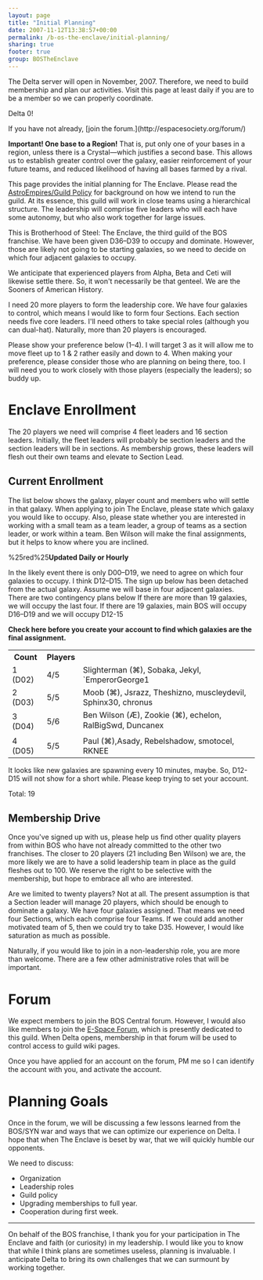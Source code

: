 ```yaml
---
layout: page
title: "Initial Planning"
date: 2007-11-12T13:38:57+00:00
permalink: /b-os-the-enclave/initial-planning/
sharing: true
footer: true
group: BOSTheEnclave
---
```


The Delta server will open in November, 2007. Therefore, we need to build membership and plan our activities. Visit this page at least daily if you are to be a member so we can properly coordinate.

Delta 0!

<div class='bs-callout bs-callout-info'>
If you have not already, [join the forum.](http://espacesociety.org/forum/)
</div>

**Important! One base to a Region!** That is, put only one of your bases in a region, unless there is a Crystal&mdash;which justifies a second base. This allows us to establish greater control over the galaxy, easier reinforcement of your future teams, and reduced likelihood of having all bases farmed by a rival.

This page provides the initial planning for The Enclave. Please read the [AstroEmpires/Guild Policy](/astro-empires/guild-policy) for background on how we intend to run the guild. At its essence, this guild will work in close teams using a hierarchical structure. The leadership will comprise five leaders who will each have some autonomy, but who also work together for large issues.



This is Brotherhood of Steel: The Enclave, the third guild of the BOS franchise. We have been given D36&ndash;D39 to occupy and dominate. However, those are likely not going to be starting galaxies, so we need to decide on which four adjacent galaxies to occupy.

We anticipate that experienced players from Alpha, Beta and Ceti will likewise settle there. So, it won't necessarily be that genteel. We are the Sooners of American History.

I need 20 more players to form the leadership core. We have four galaxies to control, which means I would like to form four Sections. Each section needs five core leaders. I'll need others to take special roles (although you can dual-hat). Naturally, more than 20 players is encouraged.

Please show your preference below (1&ndash;4). I will target 3 as it will allow me to move fleet up to 1 & 2 rather easily and down to 4. When making your preference, please consider those who are planning on being there, too. I will need you to work closely with those players (especially the leaders); so buddy up. 

Enclave Enrollment
==================

The 20 players we need will comprise 4 fleet leaders and 16 section
leaders. Initially, the fleet leaders will probably be section leaders
and the section leaders will be in sections. As membership grows, these
leaders will flesh out their own teams and elevate to Section Lead.

Current Enrollment
------------------

The list below shows the galaxy, player count and members who will settle in that galaxy. When applying to join The Enclave, please state which galaxy you would like to occupy. Also, please state whether you are interested in working with a small team as a team leader, a group of teams as a section leader, or work within a team. Ben Wilson will make the final assignments, but it helps to know where you are inclined.

%25red%25**Updated Daily or Hourly**

<div class='bs-callout bs-callout-info'>
In the likely event there is only D00&ndash;D19, we need to agree on which four galaxies to occupy. I think D12&ndash;D15. The sign up below has been detached from the actual galaxy. Assume we will base in four adjacent galaxies. There are two contingency plans below If there are more than 19 galaxies, we will occupy the last four. If there are 19 galaxies, main BOS will occupy D16&ndash;D19 and we will occupy D12-15

**Check here before you create your account to find which galaxies are the final assignment.**
</div>


<table class='table'><tr>
  <th>Count</th>
  <th>Players</th>
</tr>
<tr>
  <td>1 (D02)</td>
  <td>4/5</td>
  <td>Slighterman (&#8984;), Sobaka, Jekyl, `EmperorGeorge1</td>
</tr>
<tr>
  <td>2 (D03)</td>
  <td>5/5</td>
  <td>Moob (&#8984;), Jsrazz,  Theshizno, muscleydevil, Sphinx30, chronus</td>
</tr>
<tr>
  <td>3 (D04)</td>
  <td>5/6</td>
  <td>Ben Wilson (&#0198;), Zookie (&#8984;), echelon, RalBigSwd, Duncanex</td>
</tr>
<tr>
  <td>4 (D05)</td>
  <td>5/5</td>
  <td>Paul (&#8984;),Asady, Rebelshadow, smotocel, RKNEE</td>
</tr>
</table>

<div class='bs-callout bs-callout-info'>
It looks like new galaxies are spawning every 10 minutes, maybe. So, D12-D15 will not show for a short while. Please keep trying to set your account.
</div>

Total: 19

Membership Drive
----------------

Once you've signed up with us, please help us find other quality players from within BOS who have not already committed to the other two franchises. The closer to 20 players (21 including Ben Wilson) we are, the more likely we are to have a solid leadership team in place as the guild fleshes out to 100. We reserve the right to be selective with the membership, but hope to embrace all who are interested.

Are we limited to twenty players? Not at all. The present assumption is that a Section leader will manage 20 players, which should be enough to dominate a galaxy. We have four galaxies assigned. That means we need four Sections, which each comprise four Teams. If we could add another motivated team of 5, then we could try to take D35. However, I would like saturation as much as possible.

Naturally, if you would like to join in a non-leadership role, you are more than welcome. There are a few other administrative roles that will be important.

Forum
=====

We expect members to join the BOS Central forum. However, I would also like members to join the [E-Space Forum](http://espacesociety.org/forum), which is presently dedicated to this guild. When Delta opens, membership in that forum will be used to control access to guild wiki pages.

Once you have applied for an account on the forum, PM me so I can identify the account with you, and activate the account.

Planning Goals
==============

Once in the forum, we will be discussing a few lessons learned from the BOS/SYN war and ways that we can optimize our experience on Delta. I hope that when The Enclave is beset by war, that we will quickly humble our opponents.

We need to discuss:
* Organization
* Leadership roles
* Guild policy
* Upgrading memberships to full year.
* Cooperation during first week.

----

On behalf of the BOS franchise, I thank you for your participation in The Enclave and faith (or curiosity) in my leadership. I would like you to know that while I think plans are sometimes useless, planning is invaluable. I anticipate Delta to bring its own challenges that we can surmount by working together.

